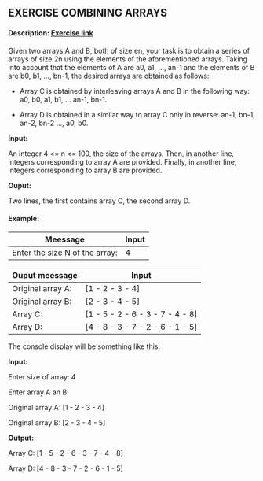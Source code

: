 ## EXERCISE COMBINING ARRAYS

#### Description: [Exercise link](https://omegaup.com/arena/problem/Combinando-arreglos/ "Exercise link")

Given two arrays A and B, both of size en, your task is to obtain a series of arrays of size 2n 
using the elements of the aforementioned arrays. Taking into account that the elements of A are 
a0, a1, ..., an-1 and the elements of B are b0, b1, ..., bn-1, the desired arrays are obtained as
follows:

- Array C is obtained by interleaving arrays A and B in the following way: a0, b0, a1, b1, ... an-1, bn-1.

- Array D is obtained in a similar way to array C only in reverse: an-1, bn-1, an-2, bn-2 ..., a0, b0.

 **Input:**

An integer 4 <= n <= 100, the size of the arrays. Then, in another line, integers corresponding to 
array A are provided. Finally, in another line, integers corresponding to array B are provided.

 **Ouput:**

Two lines, the first contains array C, the second array D.

#### Example:

| Meessage                       | Input |   
|--------------------------------|-------| 
| Enter the size N of the array: | 4     |

| Ouput meessage    | Input                           |   
|-------------------|---------------------------------| 
| Original array A: | [1 - 2 - 3 - 4]                 |
| Original array B: | [2 - 3 - 4 - 5]                 |
| Array C:          | [1 - 5 - 2 - 6 - 3 - 7 - 4 - 8] |
| Array D:          | [4 - 8 - 3 - 7 - 2 - 6 - 1 - 5] |

The console display will be something like this:

**Input:**

Enter size of array:  4    

Enter array A an B: 

Original array A: [1 - 2 - 3 - 4]               

Original array B: [2 - 3 - 4 - 5]                

**Output:**

Array C: [1 - 5 - 2 - 6 - 3 - 7 - 4 - 8] 

Array D: [4 - 8 - 3 - 7 - 2 - 6 - 1 - 5] 

